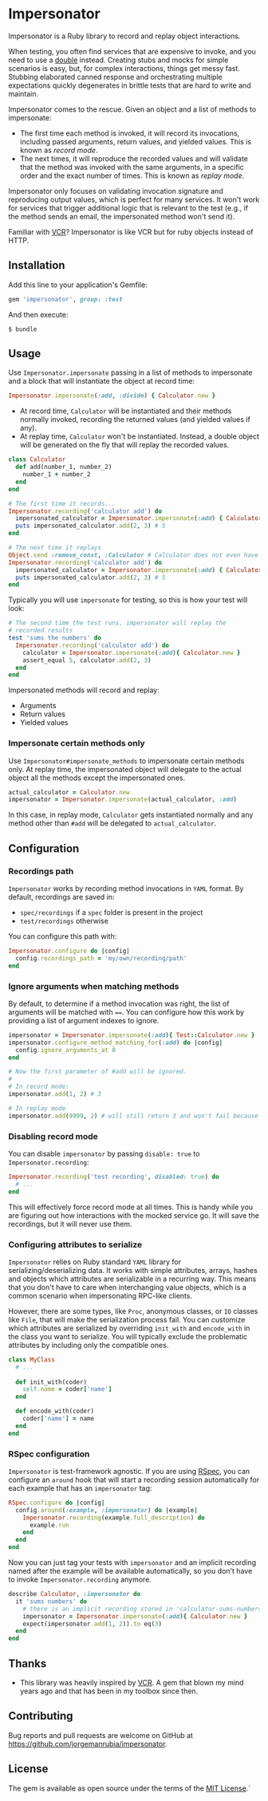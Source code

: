 # Impersonator

Impersonator is a Ruby library to record and replay object interactions. 

When testing, you often find services that are expensive to invoke, and you need to use a [double](https://martinfowler.com/bliki/TestDouble.html) instead. Creating stubs and mocks for simple scenarios is easy, but, for complex interactions, things get messy fast. Stubbing elaborated canned response and orchestrating multiple expectations quickly degenerates in brittle tests that are hard to write and maintain.

Impersonator comes to the rescue. Given an object and a list of methods to impersonate:

- The first time each method is invoked, it will record its invocations, including passed arguments, return values, and yielded values. This is known as *record mode*.
- The next times, it will reproduce the recorded values and will validate that the method was invoked with the same arguments, in a specific order and the exact number of times. This is known as *replay mode*.

Impersonator only focuses on validating invocation signature and reproducing output values, which is perfect for many services. It won't work for services that trigger additional logic that is relevant to the test (e.g., if the method sends an email, the impersonated method won't send it). 

Familiar with [VCR](https://github.com/vcr/vcr)? Impersonator is like VCR but for ruby objects instead of HTTP.

## Installation

Add this line to your application's Gemfile:

```ruby
gem 'impersonator', group: :test
```

And then execute:

    $ bundle

## Usage

Use `Impersonator.impersonate` passing in a list of methods to impersonate and a block that will instantiate the object at record time:

```ruby
Impersonator.impersonate(:add, :divide) { Calculator.new }
```

* At record time, `Calculator` will be instantiated and their methods normally invoked, recording the returned values (and yielded values if any).
* At replay time, `Calculator` won't be instantiated. Instead, a double object will be generated on the fly that will replay the recorded values.

```ruby
class Calculator
  def add(number_1, number_2)
    number_1 + number_2
  end
end

# The first time it records...
Impersonator.recording('calculator add') do
  impersonated_calculator = Impersonator.impersonate(:add) { Calculator.new }
  puts impersonated_calculator.add(2, 3) # 5
end

# The next time it replays
Object.send :remove_const, :Calculator # Calculator does not even have to exist now
Impersonator.recording('calculator add') do
  impersonated_calculator = Impersonator.impersonate(:add) { Calculator.new }
  puts impersonated_calculator.add(2, 3) # 5
end
```

Typically you will use `impersonate` for testing, so this is how your test will look:

```ruby
# The second time the test runs, impersonator will replay the
# recorded results
test 'sums the numbers' do
  Impersonator.recording('calculator add') do
    calculator = Impersonator.impersonate(:add){ Calculator.new }
    assert_equal 5, calculator.add(2, 3)
  end
end
```

Impersonated methods will record and replay:

- Arguments
- Return values
- Yielded values

### Impersonate certain methods only

Use `Impersonator#impersonate_methods` to impersonate certain methods only. At replay time, the impersonated object will delegate to the actual object all the methods except the impersonated ones. 

```ruby
actual_calculator = Calculator.new
impersonator = Impersonator.impersonate(actual_calculator, :add)
```

In this case, in replay mode, `Calculator` gets instantiated normally and any method other than `#add`  will be delegated to `actual_calculator`.

## Configuration

### Recordings path

`Impersonator` works by recording method invocations in `YAML` format. By default, recordings are saved in:

- `spec/recordings` if a `spec` folder is present in the project
- `test/recordings` otherwise

You can configure this path with:

```ruby
Impersonator.configure do |config|
  config.recordings_path = 'my/own/recording/path'
end
```

### Ignore arguments when matching methods

By default, to determine if a method invocation was right, the list of arguments will be matched with `==`. You can configure how this work by providing a list of argument indexes to ignore.

```ruby
impersonator = Impersonator.impersonate(:add){ Test::Calculator.new }
impersonator.configure_method_matching_for(:add) do |config|
  config.ignore_arguments_at 0
end

# Now the first parameter of #add will be ignored.
#
# In record mode:
impersonator.add(1, 2) # 3

# In replay mode
impersonator.add(9999, 2) # will still return 3 and won't fail because the first argument is ignored
```

### Disabling record mode

You can disable `impersonator` by passing `disable: true` to `Impersonator.recording`:

```ruby
Impersonator.recording('test recording', disabled: true) do
  # ...
end
```

This will effectively force record mode at all times. This is handy while you are figuring out how interactions with the mocked service go. It will save the recordings, but it will never use them.

### Configuring attributes to serialize

`Impersonator` relies on Ruby standard `YAML` library for serializing/deserializing data. It works with simple attributes, arrays, hashes and objects which attributes are serializable in a recurring way. This means that you don't have to care when interchanging value objects, which is a common scenario when impersonating RPC-like clients.

However, there are some types, like `Proc`, anonymous classes, or `IO` classes like `File`, that will make the serialization process fail. You can customize which attributes are serialized by overriding `init_with` and `encode_with` in the class you want to serialize. You will typically exclude the problematic attributes by including only the compatible ones.

```ruby
class MyClass
  # ...
  
  def init_with(coder)
    self.name = coder['name']
  end

  def encode_with(coder)
    coder['name'] = name
  end
end
```

### RSpec configuration

`Impersonator` is test-framework agnostic. If you are using [RSpec](https://rspec.info), you can configure an `around` hook that will start a recording session automatically for each example that has an `impersonator` tag:

```ruby
RSpec.configure do |config|
  config.around(:example, :impersonator) do |example|
    Impersonator.recording(example.full_description) do
      example.run
    end
  end
end
```

Now you can just tag your tests with `impersonator` and an implicit recording named after the example will be available automatically, so you don't have to invoke `Impersonator.recording` anymore.

```ruby
describe Calculator, :impersonator do
  it 'sums numbers' do
    # there is an implicit recording stored in 'calculator-sums-numbers.yaml'
    impersonator = Impersonator.impersonate(:add){ Calculator.new }
    expect(impersonator.add(1, 2)).to eq(3)
  end
end
```

## Thanks

- This library was heavily inspired by [VCR](https://github.com/vcr/vcr). A gem that blown my mind years ago and that has been in my toolbox since then.

## Contributing

Bug reports and pull requests are welcome on GitHub at https://github.com/jorgemanrubia/impersonator.

## License

The gem is available as open source under the terms of the [MIT License](https://opensource.org/licenses/MIT).`
